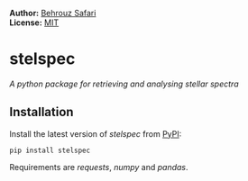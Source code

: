 **Author:** [Behrouz Safari](https://behrouzz.github.io/)<br/>
**License:** [MIT](https://opensource.org/licenses/MIT)<br/>

# stelspec
*A python package for retrieving and analysing stellar spectra*


## Installation

Install the latest version of *stelspec* from [PyPI](https://pypi.org/project/stelspec/):

    pip install stelspec

Requirements are *requests*, *numpy* and *pandas*.

